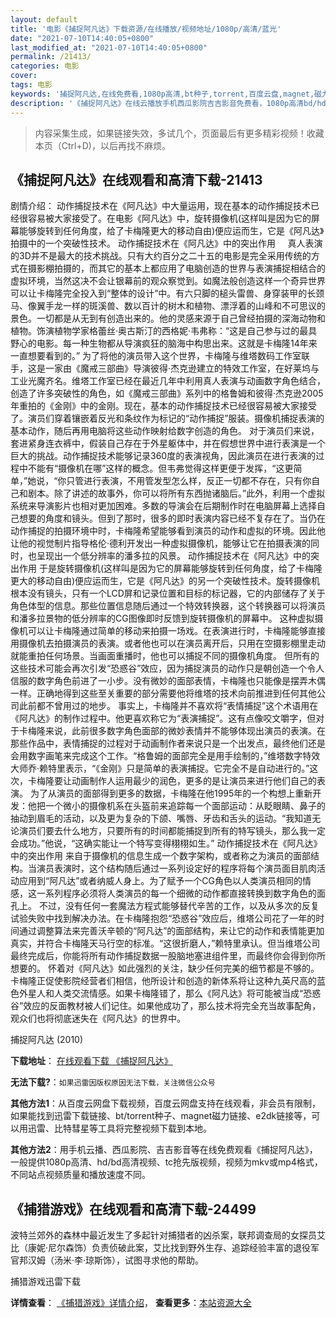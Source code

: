 ```yaml
---
layout: default
title: '电影《捕捉阿凡达》下载资源/在线播放/视频地址/1080p/高清/蓝光'
date: "2021-07-10T14:40:05+0800"
last_modified_at: "2021-07-10T14:40:05+0800"
permalink: /21413/
categories: 电影
cover:
tags: 电影
keywords: '捕捉阿凡达,在线免费看,1080p高清,bt种子,torrent,百度云盘,magnet,磁力链,迅雷下载资源'
description: '《捕捉阿凡达》在线云播放手机西瓜影院吉吉影音免费看，1080p高清bd/hd未删减完整版和tc抢先枪版，mkv/mp4格式，附带bt/torrent种子、magnet/磁力链、百度云盘、网盘资源迅雷下载链接'
---
```


>内容采集生成，如果链接失效，多试几个，页面最后有更多精彩视频！收藏本页（Ctrl+D)，以后再找不麻烦。


## 《捕捉阿凡达》在线观看和高清下载-21413

剧情介绍： 动作捕捉技术在《阿凡达》中大量运用，现在基本的动作捕捉技术已经很容易被大家接受了。在电影《阿凡达》中，旋转摄像机(这样叫是因为它的屏幕能够旋转到任何角度，给了卡梅隆更大的移动自由)便应运而生，它是《阿凡达》拍摄中的一个突破性技术。 动作捕捉技术在《阿凡达》中的突出作用     真人表演的3D并不是最大的技术挑战。只有大约百分之二十五的电影是完全采用传统的方式在摄影棚拍摄的，而其它的基本上都应用了电脑创造的世界与表演捕捉相结合的虚拟环境，当然这决不会让银幕前的观众察觉到。如魔法般创造这样一个奇异世界可以让卡梅隆完全投入到“整体的设计”中。有六只脚的槌头雷兽、身穿装甲的长颈马、像翼手龙一样的斑溪兽、数以百计的树木和植物、漂浮着的山峰和不可思议的景色。一切都是从无到有创造出来的。他的灵感来源于自己曾经拍摄的深海动物和植物。饰演植物学家格蕾丝·奥古斯汀的西格妮·韦弗称：“这是自己参与过的最具野心的电影。每一种生物都从导演疯狂的脑海中构思出来。这就是卡梅隆14年来一直想要看到的。” 为了将他的演员带入这个世界，卡梅隆与维塔数码工作室联手，这是一家由《魔戒三部曲》导演彼得·杰克逊建立的特效工作室，在好莱坞与工业光魔齐名。维塔工作室已经在最近几年中利用真人表演与动画数字角色结合，创造了许多突破性的角色，如《魔戒三部曲》系列中的格鲁姆和彼得·杰克逊2005年重拍的《金刚》中的金刚。现在，基本的动作捕捉技术已经很容易被大家接受了。演员们穿着镶嵌着反光和条纹作为标记的“动作捕捉”服装。摄像机捕捉表演的基本动作，随后再用电脑将这些动作映射给数字创造的角色。 对于演员们来说，套进紧身连衣裤中，假装自己存在于外星躯体中，并在假想世界中进行表演是一个巨大的挑战。动作捕捉技术能够记录360度的表演视角，因此演员在进行表演的过程中不能有“摄像机在哪”这样的概念。但韦弗觉得这样更便于发挥，“这更简单，”她说，“你只管进行表演，不用管发型怎么样，反正一切都不存在，只有你自己和剧本。除了讲述的故事外，你可以将所有东西抛诸脑后。”此外，利用一个虚拟系统来导演影片也相对更加困难。多数的导演会在后期制作时在电脑屏幕上选择自己想要的角度和镜头。但到了那时，很多的即时表演内容已经不复存在了。当仍在动作捕捉的拍摄环境中时，卡梅隆希望能够看到演员的动作和虚拟的环境。因此他让他的视觉制片指导格伦·德利开发出一种虚拟摄像机，能够让它在拍摄表演的同时，也呈现出一个低分辨率的潘多拉的风景。 动作捕捉技术在《阿凡达》中的突出作用 于是旋转摄像机(这样叫是因为它的屏幕能够旋转到任何角度，给了卡梅隆更大的移动自由)便应运而生，它是《阿凡达》的另一个突破性技术。旋转摄像机根本没有镜头，只有一个LCD屏和记录位置和目标的标记器，它的内部储存了关于角色体型的信息。那些位置信息随后通过一个特效转换器，这个转换器可以将演员和潘多拉景物的低分辨率的CG图像即时反馈到旋转摄像机的屏幕中。 这种虚拟摄像机可以让卡梅隆通过简单的移动来拍摄一场戏。在表演进行时，卡梅隆能够直接用摄像机去拍摄演员的表演。或者他也可以在演员离开后，只用在空摄影棚里走动就能重拍任何场景。当画面重播时，他也可以捕捉不同的摄像机角度。 但所有的这些技术可能会再次引发“恐惑谷”效应，因为捕捉演员的动作只是朝创造一个令人信服的数字角色前进了一小步。没有微妙的面部表情，卡梅隆也只能像是摆弄木偶一样。正确地得到这些至关重要的部分需要他将维塔的技术向前推进到任何其他公司此前都不曾用过的地步。 事实上，卡梅隆并不喜欢将“表情捕捉”这个术语用在《阿凡达》的制作过程中。他更喜欢称它为“表演捕捉”。这有点像咬文嚼字，但对于卡梅隆来说，此前很多数字角色面部的微妙表情并不能够体现出演员的表演。在那些作品中，表情捕捉的过程对于动画制作者来说只是一个出发点，最终他们还是会用数字画笔来完成这个工作。“格鲁姆的面部完全是用手绘制的，”维塔数字特效大师乔·赖特里表示，“《金刚》只是简单的表演捕捉。它完全不是自动进行的。”这次，卡梅隆要让动画制作人运用最少的润色，更多的是让演员来进行他们自己的表演。 为了从演员的面部得到更多的数据，卡梅隆在他1995年的一个构想上重新开发：他把一个微小的摄像机系在头盔前来追踪每一个面部运动：从眨眼睛、鼻子的抽动到眉毛的活动，以及更为复杂的下颌、嘴唇、牙齿和舌头的运动。“我知道无论演员们要去什么地方，只要所有的时间都能捕捉到所有的特写镜头，那么我一定会成功。”他说，“这确实能让一个特写变得栩栩如生。” 动作捕捉技术在《阿凡达》中的突出作用 来自于摄像机的信息生成一个数字架构，或者称之为演员的面部结构。当演员表演时，这个结构随后通过一系列设定好的程序将每个演员面目肌肉活动应用到“阿凡达”或者纳威人身上。为了赋予一个CG角色以人类演员相同的情感，这一系列程序必须将人类演员的每一个细微的动作都直接转换到数字角色的面孔上。 不过，没有任何一套魔法方程式能够替代辛苦的工作，以及从多次的反复试验失败中找到解决办法。在卡梅隆抱怨“恐惑谷”效应后，维塔公司花了一年的时间通过调整算法来完善沃辛顿的“阿凡达”的面部结构，来让它的动作和表情能更加真实，并符合卡梅隆天马行空的标准。“这很折磨人，”赖特里承认。但当维塔公司最终完成后，你能将所有动作捕捉数据一股脑地塞进组件里，而最终你会得到你所想要的。 怀着对《阿凡达》如此强烈的关注，缺少任何完美的细节都是不够的。卡梅隆正促使影院经营者们相信，他所设计和创造的新体系将让这种九英尺高的蓝色外星人和人类交流情感。如果卡梅隆错了，那么《阿凡达》将可能被当成“恐惑谷”效应的反面教材被人们记住。如果他成功了，那么技术将完全充当故事配角，观众们也将彻底迷失在《阿凡达》的世界中。


捕捉阿凡达 (2010)

**下载地址**： [在线观看下载 《捕捉阿凡达》](https://www.btbtdy.me/btdy/dy1286.html) 


**无法下载?**：`如果迅雷因版权原因无法下载，关注微信公众号 `

**其他方法1**：从百度云网盘下载视频，百度云网盘支持在线观看，非会员有限制，如果能找到迅雷下载链接、bt/torrent种子、magnet磁力链接、e2dk链接等，可以用迅雷、比特彗星等工具将完整视频下载到本地。

**其他方法2**：用手机云播、西瓜影院、吉吉影音等在线免费观看《捕捉阿凡达》，一般提供1080p高清、hd/bd高清视频、tc抢先版视频，视频为mkv或mp4格式，不同站点视频质量和播放速度不同。


## 《捕猎游戏》在线观看和高清下载-24499

波特兰郊外的森林中最近发生了多起针对捕猎者的凶杀案，联邦调查局的女探员艾比（康妮&middot;尼尔森饰）负责侦破此案，艾比找到野外生存、追踪经验丰富的退役军官邦汉姆（汤米&middot;李&middot;琼斯饰），试图寻求他的帮助。


捕猎游戏迅雷下载

**详情查看**： [《捕猎游戏》详情介绍](/movie/24499/)， **查看更多**：[本站资源大全](/movie/t/all/)

